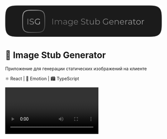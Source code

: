 ![Image Stub Generator Preview](./src/assets/logo.svg)

# 🌠 Image Stub Generator

Приложение для генерации статических изображений на клиенте

⚛️ React | 💅 Emotion | 🏙 TypeScript


![Image Stub Generator Preview](/src/assets/preview.mp4)


